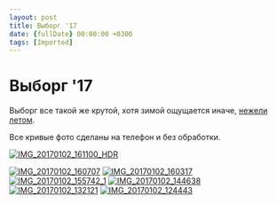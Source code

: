 ```yaml
---
layout: post
title: Выборг '17
date: {fullDate} 00:00:00 +0300
tags: [Imported]
---
```

# Выборг '17

Выборг все такой же крутой, хотя зимой ощущается иначе, [нежели летом](https://blog.alexeyev.me/2016/01/vyborg/ "Выборг ’14"). 

Все кривые фото сделаны на телефон и без обработки. 

[![IMG_20170102_161100_HDR](https://vlaim.s3.amazonaws.com/uploads/2017/01/IMG_20170102_161100_HDR.jpg)](https://vlaim.s3.amazonaws.com/uploads/2017/01/IMG_20170102_161100_HDR.jpg)

[![IMG_20170102_160707](https://vlaim.s3.amazonaws.com/uploads/2017/01/IMG_20170102_160707.jpg)](https://vlaim.s3.amazonaws.com/uploads/2017/01/IMG_20170102_160707.jpg) [![IMG_20170102_160317](https://vlaim.s3.amazonaws.com/uploads/2017/01/IMG_20170102_160317.jpg)](https://vlaim.s3.amazonaws.com/uploads/2017/01/IMG_20170102_160317.jpg) [![IMG_20170102_155742_1](https://vlaim.s3.amazonaws.com/uploads/2017/01/IMG_20170102_155742_1.jpg)](https://vlaim.s3.amazonaws.com/uploads/2017/01/IMG_20170102_155742_1.jpg) [![IMG_20170102_144638](https://vlaim.s3.amazonaws.com/uploads/2017/01/IMG_20170102_144638.jpg)](https://vlaim.s3.amazonaws.com/uploads/2017/01/IMG_20170102_144638.jpg) [![IMG_20170102_132121](https://vlaim.s3.amazonaws.com/uploads/2017/01/IMG_20170102_132121.jpg)](https://vlaim.s3.amazonaws.com/uploads/2017/01/IMG_20170102_132121.jpg) [![IMG_20170102_124443](https://vlaim.s3.amazonaws.com/uploads/2017/01/IMG_20170102_124443.jpg)](https://vlaim.s3.amazonaws.com/uploads/2017/01/IMG_20170102_124443.jpg)
